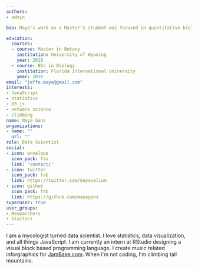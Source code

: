 ```yaml
---
authors:
- admin

bio: Maya's work as a Master's student was focused in quantitative biology. She loves coding and is extremely passionate about data science and data visualization.

education:
  courses:
  - course: Master in Botany
    institution: University of Wyoming
    year: 2019
  - course: BSc in Biology
    institution: Florida International University
    year: 2016
email: "jaffe.maya@gmail.com"
interests:
- JavaScript
- statistics
- d3.js
- network science
- climbing
name: Maya Gans
organizations:
- name: ""
  url: ""
role: Data Scientist
social:
- icon: envelope
  icon_pack: fas
  link: 'contact/'
- icon: twitter
  icon_pack: fab
  link: https://twitter.com/mayacelium
- icon: github
  icon_pack: fab
  link: https://github.com/mayagans
superuser: true
user_groups:
- Researchers
- Visitors
---
```


I am a mycologist turned data scientist. I love statistics, data visualization, and all things JavaScript. I am currently an intern at RStudio designing a visual block based programming language. I create music related inforgraphics for [JamBase.com](https://www.jambase.com/article/new-orleans-jazz-fest-after-dark-deep-dive). When I'm not coding, I'm climbing tall mountains.
